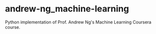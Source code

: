 # andrew-ng_machine-learning
Python implementation of Prof. Andrew Ng's Machine Learning Coursera course.
